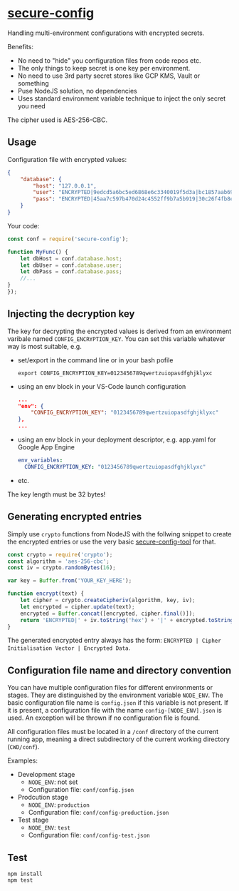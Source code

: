 # [**secure-config**](https://github.com/tsmx/secure-config)

Handling multi-environment configurations with encrypted secrets.

Benefits:
- No need to "hide" you configuration files from code repos etc.
- The only things to keep secret is one key per environment.
- No need to use 3rd party secret stores like GCP KMS, Vault or something
- Puse NodeJS solution, no dependencies
- Uses standard environment variable technique to inject the only secret you need

The cipher used is AES-256-CBC.

## Usage

Configuration file with encrypted values:
```json
{
    "database": {
        "host": "127.0.0.1",
        "user": "ENCRYPTED|9edcd5a6bc5ed6868e6c3340019f5d3a|bc1857aab6981b903fab75ccb5c5244b",
        "pass": "ENCRYPTED|45aa7c597b470d24c4552ff9b7a5b919|30c26f4fb8e63f2986b1a605028b5dd8"
    }
}
```

Your code:

```js
const conf = require('secure-config');

function MyFunc() {
    let dbHost = conf.database.host;
    let dbUser = conf.database.user;
    let dbPass = conf.database.pass;
    //...
}
});
```
## Injecting the decryption key

The key for decrypting the encrypted values is derived from an environment varibale named `CONFIG_ENCRYPTION_KEY`. You can set this variable 
whatever way is most suitable, e.g.
- set/export in the command line or in your bash pofile
  ```
  export CONFIG_ENCRYPTION_KEY=0123456789qwertzuiopasdfghjklyxc
  ```
- using an env block in your VS-Code launch configuration
  ```json
  ...
  "env": {
      "CONFIG_ENCRYPTION_KEY": "0123456789qwertzuiopasdfghjklyxc"
  },
  ...
  ```
- using an env block in your deployment descriptor, e.g. app.yaml for Google App Engine
  ```yaml
  env_variables:
    CONFIG_ENCRYPTION_KEY: "0123456789qwertzuiopasdfghjklyxc"
  ```
- etc.

The key length must be 32 bytes!

## Generating encrypted entries

Simply use `crypto` functions from NodeJS with the follwing snippet to create the encrypted entries or use the very basic [secure-config-tool](https://github.com/tsmx/secure-config-tool) for that.

```js
const crypto = require('crypto');
const algorithm = 'aes-256-cbc';
const iv = crypto.randomBytes(16);

var key = Buffer.from('YOUR_KEY_HERE');

function encrypt(text) {
    let cipher = crypto.createCipheriv(algorithm, key, iv);
    let encrypted = cipher.update(text);
    encrypted = Buffer.concat([encrypted, cipher.final()]);
    return 'ENCRYPTED|' + iv.toString('hex') + '|' + encrypted.toString('hex');
}
```

The generated encrypted entry always has the form: `ENCRYPTED | Cipher Initialisation Vector | Encrypted Data`.

## Configuration file name and directory convention

You can have multiple configuration files for different environments or stages. They are distinguished by the environment variable `NODE_ENV`. The basic configuration file name is `config.json` if this variable is not present. If it is present, a configuration file with the name `config-[NODE_ENV].json`
is used. An exception will be thrown if no configuration file is found.

All configuration files must be located in a `/conf` directory of the current running app, meaning a direct subdirectory of the current working directory (`CWD/conf`).  

Examples:
- Development stage
  - `NODE_ENV`: not set
  - Configuration file: `conf/config.json`
- Prodcution stage
  - `NODE_ENV`: `production`
  - Configuration file: `conf/config-production.json`
- Test stage
  - `NODE_ENV`: `test`
  - Configuration file: `conf/config-test.json`

## Test

```
npm install
npm test
```